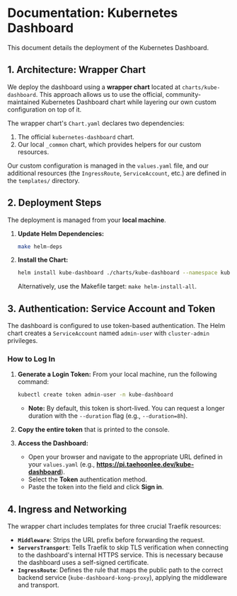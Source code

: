# Documentation: Kubernetes Dashboard

This document details the deployment of the Kubernetes Dashboard.

## 1. Architecture: Wrapper Chart

We deploy the dashboard using a **wrapper chart** located at `charts/kube-dashboard`. This approach allows us to use the official, community-maintained Kubernetes Dashboard chart while layering our own custom configuration on top of it.

The wrapper chart's `Chart.yaml` declares two dependencies:
1.  The official `kubernetes-dashboard` chart.
2.  Our local `_common` chart, which provides helpers for our custom resources.

Our custom configuration is managed in the `values.yaml` file, and our additional resources (the `IngressRoute`, `ServiceAccount`, etc.) are defined in the `templates/` directory.

## 2. Deployment Steps

The deployment is managed from your **local machine**.

1.  **Update Helm Dependencies:**
    ```bash
    make helm-deps
    ```

2.  **Install the Chart:**
    ```bash
    helm install kube-dashboard ./charts/kube-dashboard --namespace kube-dashboard --create-namespace
    ```
    Alternatively, use the Makefile target: `make helm-install-all`.

## 3. Authentication: Service Account and Token

The dashboard is configured to use token-based authentication. The Helm chart creates a `ServiceAccount` named `admin-user` with `cluster-admin` privileges.

### How to Log In

1.  **Generate a Login Token:** From your local machine, run the following command:
    ```bash
    kubectl create token admin-user -n kube-dashboard
    ```
    *   **Note:** By default, this token is short-lived. You can request a longer duration with the `--duration` flag (e.g., `--duration=8h`).

2.  **Copy the entire token** that is printed to the console.

3.  **Access the Dashboard:**
    *   Open your browser and navigate to the appropriate URL defined in your `values.yaml` (e.g., **https://pi.taehoonlee.dev/kube-dashboard**).
    *   Select the **Token** authentication method.
    *   Paste the token into the field and click **Sign in**.

## 4. Ingress and Networking

The wrapper chart includes templates for three crucial Traefik resources:

-   **`Middleware`**: Strips the URL prefix before forwarding the request.
-   **`ServersTransport`**: Tells Traefik to skip TLS verification when connecting to the dashboard's internal HTTPS service. This is necessary because the dashboard uses a self-signed certificate.
-   **`IngressRoute`**: Defines the rule that maps the public path to the correct backend service (`kube-dashboard-kong-proxy`), applying the middleware and transport.
